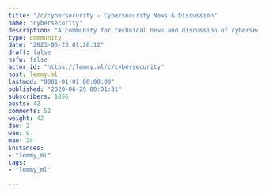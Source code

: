 ```yaml
---
title: "/c/cybersecurity - Cybersecurity News & Discussion" 
name: "cybersecurity"
description: "A community for technical news and discussion of cybersecurity and closely related topics."
type: community
date: "2023-06-23 01:20:12"
draft: false
nsfw: false
actor_id: "https://lemmy.ml/c/cybersecurity"
host: lemmy.ml
lastmod: "0001-01-01 00:00:00"
published: "2020-06-29 00:01:31"
subscribers: 1056
posts: 42
comments: 52
weight: 42
dau: 2
wau: 9
mau: 24
instances:
- "lemmy_ml"
tags: 
- "lemmy_ml"

---
```

